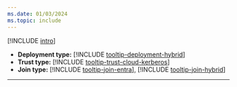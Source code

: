 ```yaml
---
ms.date: 01/03/2024
ms.topic: include
---
```


[!INCLUDE [intro](intro.md)]
- **Deployment type:** [!INCLUDE [tooltip-deployment-hybrid](tooltip-deployment-hybrid.md)]
- **Trust type:** [!INCLUDE [tooltip-trust-cloud-kerberos](tooltip-trust-cloud-kerberos.md)]
- **Join type:** [!INCLUDE [tooltip-join-entra](tooltip-join-entra.md)], [!INCLUDE [tooltip-join-hybrid](tooltip-join-hybrid.md)]
---